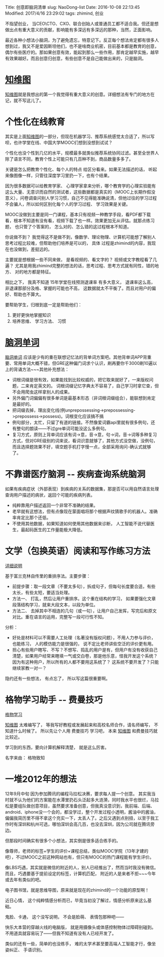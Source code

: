 Title: 创意即脑洞清单
slug: NaoDong-list
Date: 2016-10-08 22:13:45
Modified: 2017/4/16 23:29:02
tags: zhimind, 创业  

不指望创业， 当CEO\CTO、CXO、联合创始人或普通员工都不适合我。但还是想做出点有重大意义的贡献，影响能有多深远有多深远的那种，当然，正面影响。

最近各种小想法小脑洞，为了避免遗忘，特意记下。反正每个想法肯定都有很多人想到过，我又不是爱因斯坦他们，也不是啥商业机密，目前基本都是教育的创意，偶尔有些医疗的。那如果创意有效，能起到那么一些作用，那肯定越早实施，越早有效果越好。而且创意归创意，有些创意不是自己能做出来的，只是脑洞。

# [知维图](zhimind.com)

[知维图](zhimind.com)就是我想出的第一个我觉得有重大意义的创意。详细想法有专门的地方在记，就不写这儿了。

#  个性化在线教育

其实是上面[知维图](zhimind.com)的一部分，但现在机器学习、推荐系统感觉太合适了，所以写呗，也许学堂在线、中国大学MOOC们想到没想到试试？  

个性化也没个性到几亿的水平，规模最多就类似推荐系统协同过滤。甚至全世界人除了语言不同，教育个性上可能只有几百种不到，商品数量多多了。

关键是怎么把教育个性化、每个人的特点 给区分看来。如果无法描述的话， 听起来像图像一样，只管往深度学习里扔一下，也有个结果。

因为很多数据可以给教育学家、 心理学家拿来分析，哪个教育学的心理实验能有这么大量、无意识而自然的测试者，这些数据都是真实的（MOOC上长期作假没意义），问卷调查问别人学习习惯，自己不见得能准确说清，但他过往的学习过程不会骗人，所以如何区别化每个人的学习过程、 学习效果是关键。

MOOC没做到主要是同一门课程，基本只有视频一种教学手段，看PDF都下载看，根本不知道有没有看，视频下载了也一样。效果更加无从评估。就那点练习题， 也只管了个答案的， 怎么对的、怎么错的这过程根本不知道。

你说做不到？ 我觉得这不是做不到，像数学、理论物理、计算机可能想了解别人思考过程比较难，但帮助他们培养是可以的， 具体 过程是zhimind的内容，我现在也没做到，差挺远的。

主要就是想根据一些不同来做， 是看视频的、看文字的？ 视频或文字教程看了几遍？ 尤其是用我zhimind完整的想法的话，思考过程、思考方式就有同性，错的地方、 对的地方都是特征。

相比之下， 我真不知道 15年学堂在线预测退课率 有多大意义， 退课率这么高， 非退课那部分及格、掌握的可能也不高， 这数据就太不平衡了。而且对用户的偏好、帮助也不算大。

要帮助学生，归根到底一定是帮助他们：

1. 更好更快地掌握知识
2. 培养思维、 学习方法、 习惯
    
# [脑洞单词](http://zhimind.com/reciteWord.html) 

[脑洞单词](http://zhimind.com/reciteWord.html) 应该是少有的重在联想记忆法的背单词方案吧。其他背单词APP背重要、常用单词大概不错，但GRE这种偏门词求个认识，刷再要你千3000刷10遍以上的背诵方法~~~其他补充想法：
  
- 词根词缀是很有效，如果能找到比较权威的，把它取来就好了，一来版权问题，二来肯定英文的。 词根词缀记忆字典太不容易了，自己学习时拿它查，但不会用爬虫这样拿别人的成果。
- 另外偏门词偏偏有很多单词是最基本形态（非词根词缀组合），能联想到肯定是最好的。
- 把词缀去掉，理出变化线(例unprepossessing->prepossessing->prepossess->possess)。词根变化应该搞不搞
- 例句部分，太忙，只留了有道的链接。不然像爱词霸api里就有很多例句，还有整句的朗读——不过gre单词可能没这么多例句。
- 复习方式，原则上背单词应该有词->意，音->意，句->词，音->词等多种复习方式，但对GRE级别的词来说，看词识意就够了，其他方式没空做，没例句，而且选择题效果不好，填空题手机打字慢一点，全部采用询问-确认式就够了。

# 不靠谱医疗脑洞 -- 疾病查询系统脑洞

如果有疾病症状（外部表现）到疾病的关系的数据集，那是否可以用自然语言处理查询用户描述的病状，返回个可能的疾病列表。
  
- 纯粹靠用户描述返回一个非常不准确的结果。
- 老早就有这想法，但有点像现在蒙面唱将那个根据声纹猜歌手的机器人。准确率肯定比那个还低。
- 不使用其他数据，如果知道如何使用其他数据来诊断， 人工智能不说代替医生，最起码医生的工作量能极大降低。


# 文学（包换英语）阅读和写作练习方法

[详细说明](ideas-on-writing-and-speaking.html)

基于富兰克林自传里的重排序法。主要步骤：

- 前提步骤：取一段文章（不要太多句），拆成句子，但每句长度要合适，有些太长，有些太短，要适当处理。 
- 方法一、 打乱，然后让用户重排序。这个重在结构的学习， 如果要强化文章段落结构学习，就来大段文本，以段为单位。
- 方法二、 去掉其中不相连的几句（或一句），让用户自己发挥，写完后和原文对比。重在语言的运用，完整写一段可行性不知。

分析：

- 好处是材料可以不需要人工处理（名著没有版权问题），不用人力参与评价，也能练习， 人的模仿能力是很强的， 说不定比老师讲些空泛的评价更有用。
- 担心有些用户瞎写、不写？不想写、捣乱的用户是有，但用户有没有收获自己清楚，如果用户经常来瞎填一气或交白卷，那是他乐意，怪我开发这个系统？因为有这种用户，所以所有的人都不要用这系统了？ 这系统不要开发了？只能继续家教一对一？

隐约还有一些想法， 有点忘了， 所以写这篇很重要啊。

# 格物学习助手 -- 费曼技巧

[格物学习](http://www.zhimind.com/gewu.html)

[知维图](zhimind.com) 太难编写了， 等我写好教程或发展起来和高校名师合作，请名师编写， 不知道什么时候了。 所以先让个人用 费曼技巧 学习吧， 本来 [知维图](zhimind.com) 和费曼技巧就比较近。

学习到的东西，要向计算机解释清楚， 就是这么厉害。

名字来由： 格物致知

# 一堆2012年的想法

12年9月中旬 因为参加腾讯的编程马拉松决赛，要求每人提一个创意。 其实我当时就不认为他们的方案能在水潭里扔石头泛起多大涟漪，同时我水平也很烂，马拉松是要组队做创意项目，虽然要求准备创意，但我真没意识到，我前端、后端、android、iphone没一个会的，都没学过，整个开发过程小透明，酱油中的酱油，偏偏我简历里不得不拿这个充实一下，太丢人了。之后又遇到点别扭，以至于我工作时有深圳和杭州可选，哪怕深圳会高几百，也没去深圳，因为公司就在腾讯旁边。

但那段时间确实有很多个小想法，其实倒是很多适合练手的。

像尊师，老师的标签+学生的评价+课程总结，类似MOOC学院（13年才建的吧），不过MOOC之前这种网站也有，但只有MOOC的热门课程能有学生评价。

像LBS巧遇，其实就是微信的附近的人，别人已经推出了，然而当时我没有微信。而且，巧遇要基于提前设定的标签，计算机匹配， 附近的人是来者不拒~~~今年或去年有类似的吧。

电子图书馆，就是思维导图，原来就是现在的zhimind的一个功能的原型啊！

近日心情， 这个纯粹情感分析而已，毕竟当初没了解过，情感分析原来这么基础。

鬼脸、卡通， 这个没写说明， 不会是脸萌、 表情包那种吧——

快乐大本营的穿越火线的电脑版， 就是用摄像头或体感控制物体过障碍别碰到。 不用道具就容易玩了——但我不知道有没有人已经开发了。

类似的还有一些，简单的也没练手， 难的太学术甚至要高端人工智能才行，像坐姿纠正、 手语识别。
